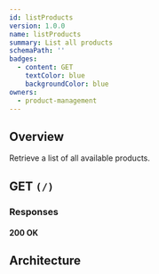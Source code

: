 ```yaml
---
id: listProducts
version: 1.0.0
name: listProducts
summary: List all products
schemaPath: ''
badges:
  - content: GET
    textColor: blue
    backgroundColor: blue
owners:
  - product-management
---
```

## Overview
Retrieve a list of all available products.




## GET `(/)`





### Responses

#### <span className="text-green-500">200 OK</span>
<SchemaViewer file="response-200.json" maxHeight="500" id="response-200" />



## Architecture

<NodeGraph />
